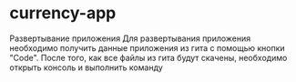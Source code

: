 # currency-app

Развертывание приложения
Для развертывания приложения необходимо получить данные приложения из гита с помощью кнопки "Code".
После того, как все файлы из гита будут скачены, необходимо открыть консоль и выполнить команду 
